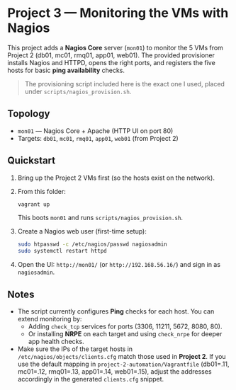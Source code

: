 # Project 3 — Monitoring the VMs with Nagios

This project adds a **Nagios Core** server (`mon01`) to monitor the 5 VMs from Project 2 (db01, mc01, rmq01, app01, web01). The provided provisioner installs Nagios and HTTPD, opens the right ports, and registers the five hosts for basic **ping availability** checks.

> The provisioning script included here is the exact one I used, placed under `scripts/nagios_provision.sh`.

## Topology
- `mon01` — Nagios Core + Apache (HTTP UI on port 80)
- Targets: `db01`, `mc01`, `rmq01`, `app01`, `web01` (from Project 2)

## Quickstart
1. Bring up the Project 2 VMs first (so the hosts exist on the network).
2. From this folder:
   ```bash
   vagrant up
   ```
   This boots `mon01` and runs `scripts/nagios_provision.sh`.

3. Create a Nagios web user (first-time setup):
   ```bash
   sudo htpasswd -c /etc/nagios/passwd nagiosadmin
   sudo systemctl restart httpd
   ```
4. Open the UI: `http://mon01/` (or `http://192.168.56.16/`) and sign in as `nagiosadmin`.

## Notes
- The script currently configures **Ping** checks for each host. You can extend monitoring by:
  - Adding `check_tcp` services for ports (3306, 11211, 5672, 8080, 80).
  - Or installing **NRPE** on each target and using `check_nrpe` for deeper app health checks.
- Make sure the IPs of the target hosts in `/etc/nagios/objects/clients.cfg` match those used in **Project 2**. If you use the default mapping in `project-2-automation/Vagrantfile` (db01=.11, mc01=.12, rmq01=.13, app01=.14, web01=.15), adjust the addresses accordingly in the generated `clients.cfg` snippet.
